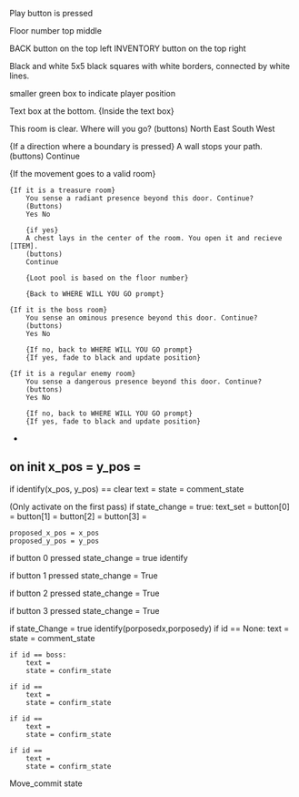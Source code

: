 Play button is pressed

Floor number top middle

BACK button on the top left
INVENTORY button on the top right

Black and white 5x5 black squares with white borders, 
connected by white lines.

smaller green box to indicate player position

Text box at the bottom.
{Inside the text box}

This room is clear. Where will you go? 
(buttons)
North  East
South  West 
 
{If a direction where a boundary is pressed}
A wall stops your path. 
(buttons)
Continue

{If the movement goes to a valid room}

    {If it is a treasure room}
        You sense a radiant presence beyond this door. Continue?
        (Buttons)
        Yes No 

        {if yes}
        A chest lays in the center of the room. You open it and recieve [ITEM].
        (buttons)
        Continue

        {Loot pool is based on the floor number}
        
        {Back to WHERE WILL YOU GO prompt}

    {If it is the boss room}
        You sense an ominous presence beyond this door. Continue?
        (buttons)
        Yes No 

        {If no, back to WHERE WILL YOU GO prompt}
        {If yes, fade to black and update position}
    
    {If it is a regular enemy room}
        You sense a dangerous presence beyond this door. Continue?
        (buttons)
        Yes No 

        {If no, back to WHERE WILL YOU GO prompt}
        {If yes, fade to black and update position}


-
on init
x_pos = 
y_pos = 
-

if identify(x_pos, y_pos) == clear 
    text = 
    state = comment_state



(Only activate on the first pass)
if state_change = true:
    text_set = 
    button[0] = 
    button[1] = 
    button[2] = 
    button[3] = 

    proposed_x_pos = x_pos
    proposed_y_pos = y_pos

if button 0 pressed 
    state_change = true 
    identify 


if button 1 pressed 
    state_change = True 

if button 2 pressed
    state_change = True 

if button 3 pressed 
    state_change = True 

if state_Change = true
    identify(porposedx,porposedy)
    if id == None:
        text = 
        state = comment_state

        
    if id == boss:
        text = 
        state = confirm_state

    if id == 
        text = 
        state = confirm_state
    
    if id == 
        text = 
        state = confirm_state

    if id == 
        text =
        state = confirm_state


Move_commit state
